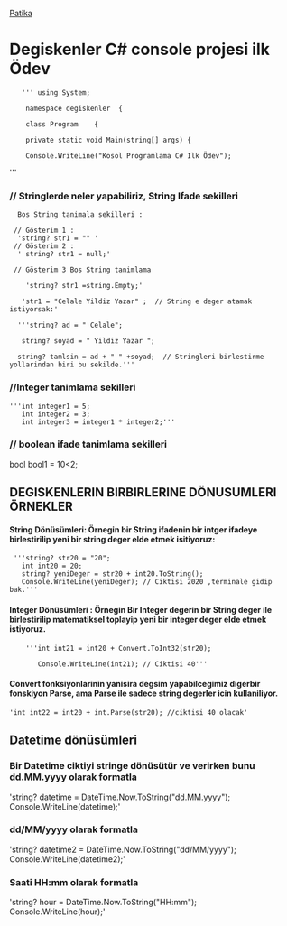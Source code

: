 
[Patika](www.patika.dev)

# Degiskenler C# console projesi ilk Ödev

       ''' using System;
        
        namespace degiskenler  {
        
        class Program    {
        
        private static void Main(string[] args) {
        
        Console.WriteLine("Kosol Programlama C# Ilk Ödev");
        
   '''

###  // Stringlerde neler yapabiliriz, String Ifade sekilleri

      Bos String tanimala sekilleri : 
      
     // Gösterim 1 : 
      'string? str1 = "" '
     // Gösterim 2 : 
      ' string? str1 = null;'

     // Gösterim 3 Bos String tanimlama
      
        'string? str1 =string.Empty;'
        
       'str1 = "Celale Yildiz Yazar" ;  // String e deger atamak istiyorsak:'
        
      '''string? ad = " Celale";
       
       string? soyad = " Yildiz Yazar ";

      string? tamlsin = ad + " " +soyad;  // Stringleri birlestirme yollarindan biri bu sekilde.'''

### //Integer tanimlama sekilleri

    '''int integer1 = 5;
       int integer2 = 3;
       int integer3 = integer1 * integer2;'''

### // boolean ifade tanimlama sekilleri 

bool bool1 = 10<2;

## DEGISKENLERIN BIRBIRLERINE DÖNUSUMLERI ÖRNEKLER

#### String Dönüsümleri: Örnegin bir String ifadenin  bir intger ifadeye birlestirilip yeni bir string deger elde etmek isitiyoruz:
     '''string? str20 = "20";
       int int20 = 20;
       string? yeniDeger = str20 + int20.ToString();
       Console.WriteLine(yeniDeger); // Ciktisi 2020 ,terminale gidip bak.'''

#### Integer Dönüsümleri : Örnegin Bir Integer degerin bir String deger ile birlestirilip matematiksel toplayip yeni bir integer deger elde etmek istiyoruz.

        '''int int21 = int20 + Convert.ToInt32(str20);
        
           Console.WriteLine(int21); // Ciktisi 40'''

#### Convert fonksiyonlarinin yanisira degsim yapabilcegimiz digerbir fonskiyon Parse, ama Parse ile sadece string degerler icin kullaniliyor.

    'int int22 = int20 + int.Parse(str20); //ciktisi 40 olacak'

## Datetime dönüsümleri
### Bir Datetime ciktiyi stringe dönüsütür ve verirken bunu dd.MM.yyyy olarak formatla 

'string? datetime = DateTime.Now.ToString("dd.MM.yyyy");
Console.WriteLine(datetime);' 

### dd/MM/yyyy olarak formatla

'string? datetime2 = DateTime.Now.ToString("dd/MM/yyyy");
Console.WriteLine(datetime2);' 

### Saati HH:mm olarak formatla

'string? hour = DateTime.Now.ToString("HH:mm");
 Console.WriteLine(hour);'
                                       
